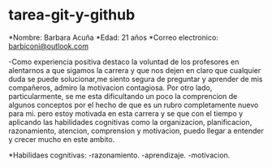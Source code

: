 # tarea-git-y-github
*Nombre: Barbara Acuña
*Edad: 21 años
*Correo electronico: barbiconi@outlook.com

-Como experiencia positiva destaco la voluntad de los profesores en alentarnos a que sigamos la carrera y que nos dejen en claro que cualquier duda se puede solucionar,me siento segura de preguntar y aprender de mis compañeros, admiro la motivacion contagiosa.
Por otro lado, particularmente, se me esta dificultando un poco la comprencion de algunos conceptos por el hecho de que es un rubro completamente nuevo para mi. pero 
estoy motivada en esta carrera y se que con el tiempo y aplicando las habilidades cognitivas como la organizacion, planificacion, razonamiento, atencion, comprension y
motivacion, puedo llegar a entender y crecer mucho en este ambito.

*Habilidaes cognitivas:
-razonamiento.
-aprendizaje.
-motivacion.

